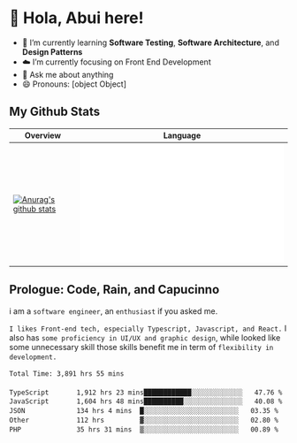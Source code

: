 # 👋 Hola, Abui here!

- 🌱 I’m currently learning **Software Testing**, **Software Architecture**, and **Design Patterns**
- ☁️ I’m currently focusing on Front End Development
- 💬 Ask me about anything
- 😄 Pronouns: [object Object]

## My Github Stats

| Overview | Language |
| --- | --- |
|[![Anurag's github stats](https://github-readme-stats.vercel.app/api?username=abui-am&count_private=true)](https://github.com/anuraghazra/github-readme-stats)|![Language](https://raw.githubusercontent.com/abui-am/stats/c6455f656dfce7acd3951e5ec5b25d72af0b2ee3/generated/languages.svg)|

## Prologue: Code, Rain, and Capucinno
i am a `software engineer`, an `enthusiast` if you asked me. 

`I likes Front-end tech, especially Typescript, Javascript, and React.` I also has `some proficiency in UI/UX and graphic design`, while looked like some unnecessary skill those skills benefit me in term of `flexibility in development.`


<!--START_SECTION:waka-->

```txt
Total Time: 3,891 hrs 55 mins

TypeScript       1,912 hrs 23 mins████████████░░░░░░░░░░░░░   47.76 %
JavaScript       1,604 hrs 48 mins██████████░░░░░░░░░░░░░░░   40.08 %
JSON             134 hrs 4 mins  █░░░░░░░░░░░░░░░░░░░░░░░░   03.35 %
Other            112 hrs         ▓░░░░░░░░░░░░░░░░░░░░░░░░   02.80 %
PHP              35 hrs 31 mins  ▒░░░░░░░░░░░░░░░░░░░░░░░░   00.89 %
```

<!--END_SECTION:waka-->
